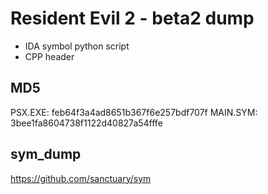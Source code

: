 # Resident Evil 2 - beta2 dump

* IDA symbol python script
* CPP header


## MD5

PSX.EXE: feb64f3a4ad8651b367f6e257bdf707f
MAIN.SYM: 3bee1fa8604738f1122d40827a54fffe


## sym_dump

https://github.com/sanctuary/sym